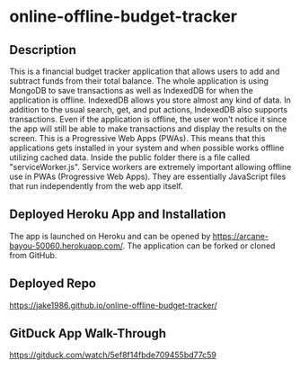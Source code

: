 # online-offline-budget-tracker

## Description

This is a financial budget tracker application that allows users to add and subtract funds from their total balance. The whole application is using MongoDB to save transactions as well as IndexedDB for when the application is offline. IndexedDB allows you store almost any kind of data. In addition to the usual search, get, and put actions, IndexedDB also supports transactions. Even if the application is offline, the user won't notice it since the app will still be able to make transactions and display the results on the screen. This is a Progressive Web Apps (PWAs). This means that this applications gets installed in your system and when possible works offline utilizing cached data. Inside the public folder there is a file called "serviceWorker.js". Service workers are extremely important allowing offline use in PWAs (Progressive Web Apps). They are essentially JavaScript files that run independently from the web app itself. 

## Deployed Heroku App and Installation

The app is launched on Heroku and can be opened by https://arcane-bayou-50060.herokuapp.com/. The application can be forked or cloned from GitHub. 

## Deployed Repo

 https://jake1986.github.io/online-offline-budget-tracker/
 
 ## GitDuck App Walk-Through
 
 https://gitduck.com/watch/5ef8f14fbde709455bd77c59
 
